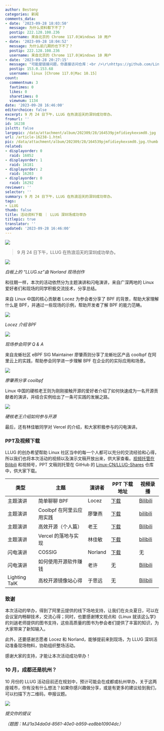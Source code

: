 ```yaml
---
author: Bestony
categories: 新闻
comments_data:
- date: '2023-09-28 18:03:50'
  message: 为什么资料都下不了？
  postip: 222.128.108.236
  username: 来自北京的 Chrome 117.0|Windows 10 用户
- date: '2023-09-28 18:04:52'
  message: 为什么前几期的也下不了？
  postip: 222.128.108.236
  username: 来自北京的 Chrome 117.0|Windows 10 用户
- date: '2023-09-28 20:27:15'
  message: "可能是链接问题，你直接访问仓库：<br />\r\nhttps://github.com/Linux-CN/LLUG-Shares"
  postip: 153.0.153.68
  username: linux [Chrome 117.0|Mac 10.15]
count:
  commentnum: 3
  favtimes: 0
  likes: 0
  sharetimes: 0
  viewnum: 1134
date: '2023-09-28 16:46:00'
editorchoice: false
excerpt: 9 月 24 日下午，LLUG 在热浪滔天的深圳成功举办。
fromurl: ''
id: 16238
islctt: false
largepic: /data/attachment/album/202309/28/164539pjmfidieykexsmd0.jpg
url: /article-16238-1.html
pic: /data/attachment/album/202309/28/164539pjmfidieykexsmd0.jpg.thumb.jpg
related:
- displayorder: 0
  raid: 16052
- displayorder: 1
  raid: 16181
- displayorder: 2
  raid: 16203
- displayorder: 0
  raid: 16292
reviewer: ''
selector: ''
summary: 9 月 24 日下午，LLUG 在热浪滔天的深圳成功举办。
tags:
- LLUG
thumb: false
title: 活动资料下载 ｜ LLUG 深圳场成功举办
titlepic: true
translator: ''
updated: '2023-09-28 16:46:00'
---
```


![](/data/attachment/album/202309/28/164539pjmfidieykexsmd0.jpg)



> 
> 9 月 24 日下午，LLUG 在热浪滔天的深圳成功举办。
> 
> 
> 


![](/data/attachment/album/202309/28/163101wqtonctk8bklqzct.jpg)


*白板上的 “LLUG.sz”由 Norland 现场创作*


和往期一样，本次的活动依然分为主题演讲和闪电演讲，来自广深两地的 Linux 爱好者们和现场的同学积极交流技术，分享总结。


来自 Linux 中国的核心贡献者 Locez 为参会者分享了 BPF 的背景，帮助大家理解什么是 BPF，并通过一些现场的示例，帮助开发者了解 BPF 的能力范畴。


![](/data/attachment/album/202309/28/162750g9p5s57cc75mgso2.jpg)


*Locez 介绍 BPF*


![](/data/attachment/album/202309/28/163441cmvrmhyuffvifvf3.jpg)


*现场参会同学 Q & A*


来自龙蜥社区 eBPF SIG Maintainer 廖肇燕则分享了龙蜥社区产品 coolbpf 在阿里云上的实践，帮助参会同学进一步理解 BPF 在企业的的实际应用和场景。 


![](/data/attachment/album/202309/28/162800lbqdrdby520azqdz.jpg)


*廖肇燕分享 coolbpf*


Linux 中国的硬核老王则为刚刚接触开源的爱好者介绍了如何快速成为一名开源贡献者的演讲，并结合实例给出了一条可实践的发展之路。


![](/data/attachment/album/202309/28/163147xi2hbmludb113fkl.jpg)


*硬核老王介绍如何参与开源*


最后，还有林佳敏同学对 Vercel 的介绍，和大家积极参与的闪电演讲。


### PPT及视频下载


LLUG 的创办希望帮助 Linux 社区当中的每一个人都可以充分的交流经验和心得，所以我们也将本次活动的视频以及演示文稿开放出来，供大家查看。[视频托管在 Bilibili](https://space.bilibili.com/203983793) 和视频号，PPT 文稿则托管在 GitHub 的 [Linux-CN/LLUG-Shares](https://github.com/Linux-CN/LLUG-Shares) 仓库中，供大家下载。




| 类型 | 主题 | 演讲者 | PPT 下载地址 | 视频录播 |
| --- | --- | --- | --- | --- |
| 主题演讲 | 简单聊聊 BPF | Locez | [下载](https://github.com/Linux-CN/LLUG-Shares/blob/main/Shenzhen/2023.09-Alibaba/%E7%AE%80%E5%8D%95%E8%81%8A%E8%81%8A%20BPF.pdf) | [Bilibili](https://www.bilibili.com/video/BV1k84y1U7qV/) |
| 主题演讲 | Coolbpf 在阿里云应用实践 | 廖肇燕 | [下载](https://github.com/Linux-CN/LLUG-Shares/blob/main/Shenzhen/2023.09-Alibaba/Coolbpf%E5%9C%A8%E9%98%BF%E9%87%8C%E4%BA%91%E5%BA%94%E7%94%A8%E5%AE%9E%E8%B7%B5.pdf) | [bilibili](https://www.bilibili.com/video/BV1fj41187pU/) |
| 主题演讲 | 高效开源（个人篇） | 老王 | [下载](https://github.com/Linux-CN/LLUG-Shares/blob/main/Shenzhen/2023.09-Alibaba/%E9%AB%98%E6%95%88%E5%BC%80%E6%BA%90%EF%BC%88%E4%B8%AA%E4%BA%BA%E7%AF%87%EF%BC%89.pdf) | [Bilibili](https://www.bilibili.com/video/BV1DF41117jb/) |
| 主题演讲 | Vercel 的落地与实现 | 林佳敏 | [下载](https://github.com/Linux-CN/LLUG-Shares/blob/main/Shenzhen/2023.09-Alibaba/Vercel%E7%9A%84%E8%90%BD%E5%9C%B0%E4%B8%8E%E5%AE%9E%E7%8E%B0.pdf) | [bilibili](https://www.bilibili.com/video/BV1EF411U7HV/) |
| 闪电演讲 | COSSIG | Norland | [下载](https://github.com/Linux-CN/LLUG-Shares/blob/main/Shenzhen/2023.09-Alibaba/COSSIG.pdf) | 无 |
| 闪电演讲 | 如何使用开源软件赚钱 | 老许 | 无 | [Bilibili](https://www.bilibili.com/video/BV1k84y1U7qV/) |
| Lighting TalK | 高校开源镜像站心得 | 于思远 | 无 | [Bilibili](https://www.bilibili.com/video/BV1AC4y1o7Ee/) |


### 致谢


本次活动的举办，得到了阿里云提供的线下场地支持，让我们在炎炎夏日，可以在会议室内畅聊技术，交流心得；同时，也要感谢博文视点和《Linux 就该这么学》的刘遄老师提供的图书支持，这些高质量的图书为参会者们提供了丰富的知识，为大家带来了新知输入。


此外，还要感谢志愿者 Locez 和 Norland，能够提前来到现场，为 LLUG 深圳活动准备现场物料，协助组织整场活动。


感谢大家的支持，才能让本次活动成功举办！


### 10 月，成都还是杭州？


10 月份的 LLUG 活动目前还在规划中，预计可能会在成都或杭州举办，关于这两座城市，你有没有什么想法？如果你感兴趣做分享，或是有更多的建议给到我们，可以扫描下方二维码，申报议题。


![](/data/attachment/album/202309/28/163546k311pzu18qz22uu5.jpg)


*提交你的提议*


*（题图：MJ/1a34da0d-8561-40e0-b959-ea8bb10904dc）*